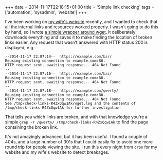 +++
date = 2014-11-17T22:18:15+01:00
title = 'Simple link checking'
tags = ['automation', 'sysadmin', 'website']
+++

I've been working on [my wife's website](https://www.arianetobin.ie/) recently,
and I wanted to check that all the internal links and resources worked properly.
I wasn't going to do this by hand, so I wrote [a simple wrapper around
wget](https://github.com/tobinjt/bin/blob/master/check-links).  It deliberately
downloads everything and saves it to make finding the location of broken links
easier.  Any request that wasn't answered with HTTP status 200 is displayed,
e.g.:

```
--2014-11-17 22:07:14--  https://example.com/bar/
Reusing existing connection to example.com:80.
HTTP request sent, awaiting response... 404 Not Found
--
--2014-11-17 22:07:16--  https://example.com/baz/
Reusing existing connection to example.com:80.
HTTP request sent, awaiting response... 404 Not Found
--
--2014-11-17 22:07:18--  https://example.com/qwerty/
Reusing existing connection to example.com:80.
HTTP request sent, awaiting response... 404 Not Found
See /tmp/check-links-R4ZxQqw1Ak/wget.log and the contents of /tmp/check-links-R4ZxQqw1Ak for further investigation
```

That tells you which links are broken, and with that knowledge you're a simple
`grep -r /qwerty/ /tmp/check-links-R4ZxQqw1Ak` to find the page containing the
broken link.

It's not amazingly advanced, but it has been useful.  I found a couple of 404s,
and a large number of 301s that I could easily fix to avoid one more round trip
for people viewing the site.  I run this every night from `cron` for my website
and my wife's website to detect breakages.
